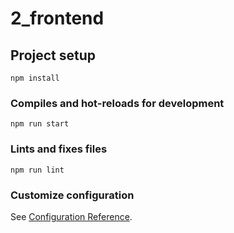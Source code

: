 # 2_frontend

## Project setup
```
npm install
```

### Compiles and hot-reloads for development
```
npm run start
```

### Lints and fixes files
```
npm run lint
```

### Customize configuration
See [Configuration Reference](https://cli.vuejs.org/config/).
